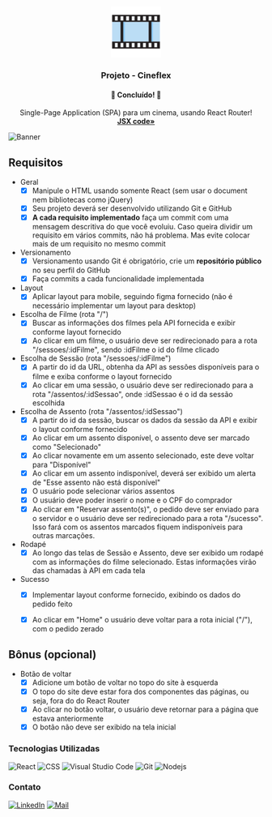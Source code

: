 <div id="top"></div>
<!-- PROJECT LOGO -->
<br />
<div align="center">
  <a href="https://github.com/picinelli/projeto-cineflix">
    <img src="https://github.com/picinelli/projeto-cineflix/blob/main/public/android-chrome-192x192.png" alt="Logo" width="100">
  </a>

<h3 align="center">Projeto - Cineflex</h3>
  <h4 align="center"> 
	🚀 Concluído! 🚀
  </h4>
  <p align="center">
    Single-Page Application (SPA) para um cinema, usando React Router!
    <br />
    <a href="https://github.com/picinelli/projeto-cineflix/tree/main/src"><strong>JSX code»</strong></a>
</div>

<!-- ABOUT THE PROJECT -->

![Banner](https://github.com/picinelli/projeto-cineflix/blob/main/src/assets/images/Cineflex-Logo.png)

## Requisitos

- Geral
    - [x]  Manipule o HTML usando somente React (sem usar o document nem bibliotecas como jQuery)
    - [x]  Seu projeto deverá ser desenvolvido utilizando Git e GitHub
    - [x]  **A cada requisito implementado** faça um commit com uma mensagem descritiva do que você evoluiu. Caso queira dividir um requisito em vários commits, não há problema. Mas evite colocar mais de um requisito no mesmo commit
- Versionamento
    - [x]  Versionamento usando Git é obrigatório, crie um **repositório público** no seu perfil do GitHub
    - [x]  Faça commits a cada funcionalidade implementada
- Layout
    - [x]  Aplicar layout para mobile, seguindo figma fornecido (não é necessário implementar um layout para desktop)   
- Escolha de Filme (rota "/")
    - [x]  Buscar as informações dos filmes pela API fornecida e exibir conforme layout fornecido
    - [x]  Ao clicar em um filme, o usuário deve ser redirecionado para a rota "/sessoes/:idFilme", sendo :idFilme o id do filme clicado
- Escolha de Sessão (rota "/sessoes/:idFilme")
    - [x]  A partir do id da URL, obtenha da API as sessões disponíveis para o filme e exiba conforme o layout fornecido
    - [x]  Ao clicar em uma sessão, o usuário deve ser redirecionado para a rota "/assentos/:idSessao", onde :idSessao é o id da sessão escolhida
- Escolha de Assento (rota "/assentos/:idSessao")
    - [x]  A partir do id da sessão, buscar os dados da sessão da API e exibir o layout conforme fornecido
    - [x]  Ao clicar em um assento disponível, o assento deve ser marcado como "Selecionado"
    - [x]  Ao clicar novamente em um assento selecionado, este deve voltar para "Disponível"
    - [x]  Ao clicar em um assento indisponível, deverá ser exibido um alerta de "Esse assento não está disponível"
    - [x]  O usuário pode selecionar vários assentos
    - [x]  O usuário deve poder inserir o nome e o CPF do comprador
    - [x]  Ao clicar em "Reservar assento(s)", o pedido deve ser enviado para o servidor e o usuário deve ser redirecionado para a rota "/sucesso".  Isso fará com os assentos marcados fiquem indisponíveis para outras marcações.
- Rodapé
    - [x]  Ao longo das telas de Sessão e Assento, deve ser exibido um rodapé com as informações do filme selecionado. Estas informações virão das chamadas à API em cada tela
- Sucesso
    - [x]  Implementar layout conforme fornecido, exibindo os dados do pedido feito
    - [x]  Ao clicar em "Home" o usuário deve voltar para a rota inicial ("/"), com o pedido zerado


## Bônus (opcional)
- Botão de voltar
    - [x]  Adicione um botão de voltar no topo do site à esquerda
    - [x]  O topo do site deve estar fora dos componentes das páginas, ou seja, fora do <Switch> do React Router
    - [x]  Ao clicar no botão voltar, o usuário deve retornar para a página que estava anteriormente
    - [x]  O botão não deve ser exibido na tela inicial

### Tecnologias Utilizadas

![React](https://img.shields.io/badge/React-20232A?style=for-the-badge&logo=react&logoColor=61DAFB)
![CSS](https://img.shields.io/badge/CSS-239120?&style=for-the-badge&logo=css3&logoColor=white)
![Visual Studio Code](https://img.shields.io/badge/Visual%20Studio%20Code-0078d7.svg?style=for-the-badge&logo=visual-studio-code&logoColor=white)
![Git](https://img.shields.io/badge/git-%23F05033.svg?style=for-the-badge&logo=git&logoColor=white)
![Nodejs](https://img.shields.io/badge/Node.js-43853D?style=for-the-badge&logo=node.js&logoColor=white)

<!-- CONTACT -->

### Contato

[![LinkedIn][linkedin-shield]][linkedin-url]
[![Mail][mail-shield]][mail-url]

<!-- MARKDOWN LINKS & IMAGES -->
<!-- https://www.markdownguide.org/basic-syntax/#reference-style-links -->

[linkedin-shield]: https://img.shields.io/badge/-LinkedIn-black.svg?style=for-the-badge&logo=linkedin&colorB=blue
[linkedin-url]: https://www.linkedin.com/in/pedro-ivo-brum-cinelli//
[mail-shield]: https://img.shields.io/badge/Gmail-D14836?style=for-the-badge&logo=gmail&logoColor=white
[mail-url]: mailto:cinelli.dev@gmail.com
